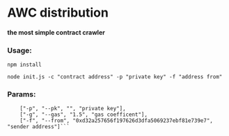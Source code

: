 # AWC distribution
#### the most simple contract crawler 
### Usage:
  ```npm install```

  ```node init.js -c "contract address" -p "private key" -f "address from"```
  
### Params:  
```    ["-c", "--contract", "0x41e5560054824eA6B0732E656E3Ad64E20e94E45", "contract address"],
    ["-p", "--pk", "", "private key"],
    ["-g", "--gas", "1.5", "gas coefficent"],
    ["-f", "--from", "0xd32a257656f197626d3dfa5069237ebf81e739e7", "sender address"]```  

